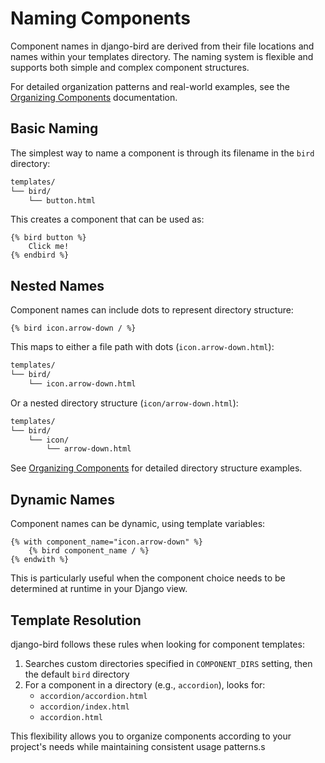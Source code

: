 # Naming Components

Component names in django-bird are derived from their file locations and names within your templates directory. The naming system is flexible and supports both simple and complex component structures.

For detailed organization patterns and real-world examples, see the [Organizing Components](organization.md) documentation.

## Basic Naming

The simplest way to name a component is through its filename in the `bird` directory:

```bash
templates/
└── bird/
    └── button.html
```

This creates a component that can be used as:

```htmldjango
{% bird button %}
    Click me!
{% endbird %}
```

## Nested Names

Component names can include dots to represent directory structure:

```htmldjango
{% bird icon.arrow-down / %}
```

This maps to either a file path with dots (`icon.arrow-down.html`):

```bash
templates/
└── bird/
    └── icon.arrow-down.html
```

Or a nested directory structure (`icon/arrow-down.html`):

```bash
templates/
└── bird/
    └── icon/
        └── arrow-down.html
```

See [Organizing Components](organization.md) for detailed directory structure examples.

## Dynamic Names

Component names can be dynamic, using template variables:

```htmldjango
{% with component_name="icon.arrow-down" %}
    {% bird component_name / %}
{% endwith %}
```

This is particularly useful when the component choice needs to be determined at runtime in your Django view.

## Template Resolution

django-bird follows these rules when looking for component templates:

1. Searches custom directories specified in `COMPONENT_DIRS` setting, then the default `bird` directory
2. For a component in a directory (e.g., `accordion`), looks for:
   - `accordion/accordion.html`
   - `accordion/index.html`
   - `accordion.html`

This flexibility allows you to organize components according to your project's needs while maintaining consistent usage patterns.s
